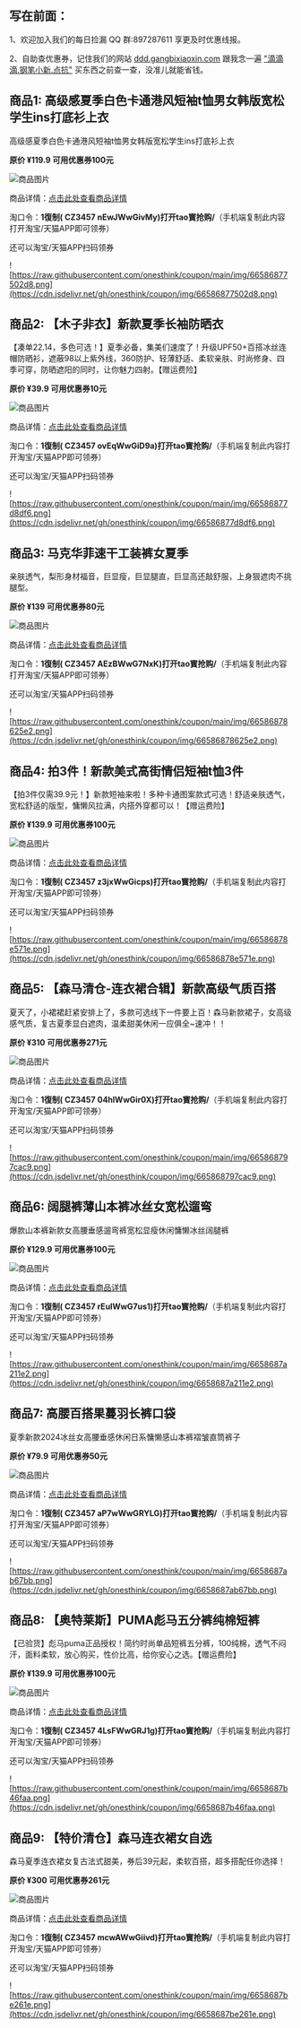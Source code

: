 ## 写在前面：

1、欢迎加入我们的每日捡漏 QQ 群:897287611 享更及时优惠线报。

2、自助查优惠券，记住我们的网站 [ddd.gangbixiaoxin.com](https://ddd.gangbixiaoxin.com) 跟我念一遍 ["滴滴滴.钢笔小新.点抗"](https://ddd.gangbixiaoxin.com) 买东西之前查一查，没准儿就能省钱。

## 商品1: 高级感夏季白色卡通港风短袖t恤男女韩版宽松学生ins打底衫上衣

高级感夏季白色卡通港风短袖t恤男女韩版宽松学生ins打底衫上衣

**原价 ¥119.9 可用优惠券100元**

![商品图片](https://img.alicdn.com/bao/uploaded/i2/1057327936/O1CN01hMQikf28Uk8Of2k2P_!!1057327936.jpg)

商品详情：[点击此处查看商品详情](https://s.click.taobao.com/t?e=m%3D2%26s%3DntIz1UJMTQlw4vFB6t2Z2ueEDrYVVa64XoO8tOebS%2BfLWlSKdGSYDszjGPjNsUei8sviUM61dt3WbLW7uhxyboGvCrJWHk1%2FTyVl44vrPmd3miNKHWpinpVm%2FOAUUFw71qrpxiwMoCNxc1AtbZGVS6HZZFBljZIx%2B7qXclxBE3oLZMqoQW%2BfuKGzo1lVxIioWr8s1X2V%2FDUhuhPO5ISb1RURemDEaY85gBom58jEfTFHoN0%2F53vfR1Iow%2BhnbEKWneUjzDPbE%2Fs4%2BfirBrx7mM7AMx9cWAx%2BEiM%2FlSG%2FbZREo7aBLchvnbntTtYXrCAjU1NVKZy3ECfGDF1NzTQoPw%3D%3D&amp;union_lens=lensId:TAPI@1717069932@212cb236_1184_18fc957e6da_1c1f@01)

淘口令：**1復制( CZ3457 nEwJWwGivMy)打开tao寳抢购/**（手机端复制此内容打开淘宝/天猫APP即可领券）</p>

还可以淘宝/天猫APP扫码领券

![https://raw.githubusercontent.com/onesthink/coupon/main/img/66586877502d8.png](https://cdn.jsdelivr.net/gh/onesthink/coupon/img/66586877502d8.png)

## 商品2: 【木子非衣】新款夏季长袖防晒衣

【凑单22.14，多色可选！】夏季必备，集美们速度了！升级UPF50+百搭冰丝连帽防晒衫，遮蔽98以上紫外线，360防护、轻薄舒适、柔软亲肤、时尚修身、四季可穿，防晒遮阳的同时，让你魅力四射。【赠运费险】

**原价 ¥39.9 可用优惠券10元**

![商品图片](https://img.alicdn.com/i4/2261054649/O1CN01OM1JY51kDIFdW2gX2_!!2261054649.jpg)

商品详情：[点击此处查看商品详情](https://s.click.taobao.com/t?e=m%3D2%26s%3DaUcw3Ubbr85w4vFB6t2Z2ueEDrYVVa64yK8Cckff7TXLWlSKdGSYDszjGPjNsUeit4hWD5k2kjPWbLW7uhxyboGvCrJWHk1%2FTyVl44vrPmd3miNKHWpinpVm%2FOAUUFw71qrpxiwMoCNxc1AtbZGVSzl3yM1CtYhSRSWGgrL86BgLZMqoQW%2BfuKGzo1lVxIiolVblzExq7g96Cq7XLy3o0ozwav%2FlB7GyGzmfSTtnP%2BNesOBkxRyMn7RvPVcxIBIcJw0DweaxRlQ4%2BfirBrx7mM7AMx9cWAx%2BEiM%2FlSG%2FbZQkt%2BRo%2FZ5JxCZmKDSkqN0OU1NVKZy3ECfGDF1NzTQoPw%3D%3D&amp;union_lens=lensId:TAPI@1717069933@212b46e6_1182_18fc957ebce_456d@01)

淘口令：**1復制( CZ3457 ovEqWwGiD9a)打开tao寳抢购/**（手机端复制此内容打开淘宝/天猫APP即可领券）</p>

还可以淘宝/天猫APP扫码领券

![https://raw.githubusercontent.com/onesthink/coupon/main/img/66586877d8df6.png](https://cdn.jsdelivr.net/gh/onesthink/coupon/img/66586877d8df6.png)

## 商品3: 马克华菲速干工装裤女夏季

亲肤透气，梨形身材福音，巨显瘦，巨显腿直，巨显高还敲舒服，上身狠遮肉不挑腿型。

**原价 ¥139 可用优惠券80元**

![商品图片](https://img.alicdn.com/i3/1027496129/O1CN018axrr01v98RBmkgnI_!!1027496129.png)

商品详情：[点击此处查看商品详情](https://s.click.taobao.com/t?e=m%3D2%26s%3Dmbzzrm%2BM7ZRw4vFB6t2Z2ueEDrYVVa64XoO8tOebS%2BfLWlSKdGSYDszjGPjNsUeixq3IhSJN6GTWbLW7uhxyboGvCrJWHk1%2FTyVl44vrPmd3miNKHWpinpVm%2FOAUUFw71qrpxiwMoCNxc1AtbZGVSy2fw%2BFAva7bmSa8VnQhcnkLZMqoQW%2BfuKGzo1lVxIioEGUDedm9VPvMdwCtiTayf%2FbBGHkZc6rwb3Oa2QCxohNCCXIoEMV09EeMU1%2FTaJu9vabN8hcmC6Y4%2BfirBrx7mM7AMx9cWAx%2BEiM%2FlSG%2FbZTzqpZqB2eXsx%2FIwVVSkmV3U1NVKZy3ECfGDF1NzTQoPw%3D%3D&amp;union_lens=lensId:TAPI@1717069934@213f43ec_1173_18fc957f033_8116@01)

淘口令：**1復制( CZ3457 AEzBWwG7NxK)打开tao寳抢购/**（手机端复制此内容打开淘宝/天猫APP即可领券）</p>

还可以淘宝/天猫APP扫码领券

![https://raw.githubusercontent.com/onesthink/coupon/main/img/66586878625e2.png](https://cdn.jsdelivr.net/gh/onesthink/coupon/img/66586878625e2.png)

## 商品4: 拍3件！新款美式高街情侣短袖t恤3件

【拍3件仅需39.9元！】新款短袖来啦！多种卡通图案款式可选！舒适亲肤透气，宽松舒适的版型，慵懒风拉满，内搭外穿都可以！【赠运费险】

**原价 ¥139.9 可用优惠券100元**

![商品图片](https://img.alicdn.com/i4/4094804463/O1CN01HCSmkF1iq6av1dwdB_!!4094804463.png)

商品详情：[点击此处查看商品详情](https://s.click.taobao.com/t?e=m%3D2%26s%3D8C9wasDZ3xJw4vFB6t2Z2ueEDrYVVa64XoO8tOebS%2BfLWlSKdGSYDszjGPjNsUei5x%2BIUlGKNpXWbLW7uhxyboGvCrJWHk1%2FTyVl44vrPmd3miNKHWpinpVm%2FOAUUFw71qrpxiwMoCNxc1AtbZGVS1HTc3T2GpUfgEH0jsMrcC0LZMqoQW%2BfuKGzo1lVxIioLyyHqOUwhaXgHX1gEEK9Sfs02Molrkrg6TezRUvy6SznDB3kiGkof1HcsLvj%2FxDXuIaS1HwvR8k4%2BfirBrx7mM7AMx9cWAx%2BEiM%2FlSG%2FbZQahm%2BbTABCMzosZzuBd5UUU1NVKZy3ECfGDF1NzTQoPw%3D%3D&amp;union_lens=lensId:TAPI@1717069935@210781c6_1150_18fc957f457_4520@01)

淘口令：**1復制( CZ3457 z3jxWwGicps)打开tao寳抢购/**（手机端复制此内容打开淘宝/天猫APP即可领券）</p>

还可以淘宝/天猫APP扫码领券

![https://raw.githubusercontent.com/onesthink/coupon/main/img/66586878e571e.png](https://cdn.jsdelivr.net/gh/onesthink/coupon/img/66586878e571e.png)

## 商品5: 【森马清仓-连衣裙合辑】新款高级气质百搭

夏天了，小裙裙赶紧安排上了，多款可选线下一件要上百！森马新款裙子，女高级感气质，复古夏季显白遮肉，温柔甜美休闲一应俱全~速冲！！

**原价 ¥310 可用优惠券271元**

![商品图片](https://img.alicdn.com/i4/4002489870/O1CN01UWVuUf2MmW7D7Ls26_!!4002489870.jpg)

商品详情：[点击此处查看商品详情](https://s.click.taobao.com/t?e=m%3D2%26s%3DCxbjQS9bqUBw4vFB6t2Z2ueEDrYVVa64yK8Cckff7TXLWlSKdGSYDszjGPjNsUeilovu%2FCElQOvWbLW7uhxyboGvCrJWHk1%2FTyVl44vrPmd3miNKHWpinpVm%2FOAUUFw71qrpxiwMoCNxc1AtbZGVS6n1SkM9L1%2F3TUgebh2eQYQLZMqoQW%2BfuKGzo1lVxIioeOqza09UO5AYXZEf4yMPkK872SVQYKxh9r7pvPq9zbSjSpqRqyGUQ7LOAmNyjo467pP39Pzpb%2Fg4%2BfirBrx7mM7AMx9cWAx%2BEiM%2FlSG%2FbZSCGDOeg59q%2FT28U%2Fr7lYJuU1NVKZy3ECfGDF1NzTQoPw%3D%3D&amp;union_lens=lensId:TAPI@1717069937@21365ea6_1177_18fc957fb3d_813e@01)

淘口令：**1復制( CZ3457 04hlWwGir0X)打开tao寳抢购/**（手机端复制此内容打开淘宝/天猫APP即可领券）</p>

还可以淘宝/天猫APP扫码领券

![https://raw.githubusercontent.com/onesthink/coupon/main/img/665868797cac9.png](https://cdn.jsdelivr.net/gh/onesthink/coupon/img/665868797cac9.png)

## 商品6: 阔腿裤薄山本裤冰丝女宽松遛弯

爆款山本裤新款女高腰垂感遛弯裤宽松显瘦休闲慵懒冰丝阔腿裤

**原价 ¥129.9 可用优惠券100元**

![商品图片](https://img.alicdn.com/bao/uploaded/i3/2217697464844/O1CN01Kz4bzt1lebV6zi4IW_!!2217697464844.jpg)

商品详情：[点击此处查看商品详情](https://s.click.taobao.com/t?e=m%3D2%26s%3D2lfYKAvpaP9w4vFB6t2Z2ueEDrYVVa64XoO8tOebS%2BfLWlSKdGSYDszjGPjNsUeiMMgx22UI05bWbLW7uhxyboGvCrJWHk1%2FTyVl44vrPmd3miNKHWpinpVm%2FOAUUFw71qrpxiwMoCNxc1AtbZGVSy%2FSPIPRDSbblYD4qsQuNMfNEPXytV9ALoS4zvCRUrquvpzdB6brDsEOqgMbXKN64h0%2F5%2FGA2Kzf9kvTlIu4paZZih5uiHi7OPbNwUd1SUF82LLM0KA0%2BGobkJ5QxPS2Ci%2FKfJmqgrYAfWsUjZoD5RBGOzIlP6D8rm8tPsgkC3uVDseal0NfMDXJpWvVCAyWdKJn5AyUbPoV&amp;union_lens=lensId:TAPI@1717069938@2106f787_115b_18fc958008b_33a0@01)

淘口令：**1復制( CZ3457 rEulWwG7us1)打开tao寳抢购/**（手机端复制此内容打开淘宝/天猫APP即可领券）</p>

还可以淘宝/天猫APP扫码领券

![https://raw.githubusercontent.com/onesthink/coupon/main/img/6658687a211e2.png](https://cdn.jsdelivr.net/gh/onesthink/coupon/img/6658687a211e2.png)

## 商品7: 高腰百搭果蔓羽长裤口袋

夏季新款2024冰丝女高腰垂感休闲日系慵懒感山本裤褶皱直筒裤子

**原价 ¥79.9 可用优惠券50元**

![商品图片](https://img.alicdn.com/bao/uploaded/i2/2210370997299/O1CN01MzIHDI23mzpuXOqOT_!!0-item_pic.jpg)

商品详情：[点击此处查看商品详情](https://s.click.taobao.com/t?e=m%3D2%26s%3D%2BGuLgvW%2Bmutw4vFB6t2Z2ueEDrYVVa64yK8Cckff7TXLWlSKdGSYDmZLVoboFkgdJ1gyddu7kN%2FWbLW7uhxyboGvCrJWHk1%2FTyVl44vrPmd3miNKHWpinpVm%2FOAUUFw71qrpxiwMoCNxc1AtbZGVSyxO%2FgUoc3RZ85AI5FwkZMjNEPXytV9ALoS4zvCRUrqu0uImDI4kZlZeK7gRPDUM2jcBSf5elYdO%2BxS21wqX0EMIGW1oU05xV2j5BrZO32FPyggjgvufxMkbkJ5QxPS2Ci%2FKfJmqgrYAfWsUjZoD5RCWnqaZQB0kRlGNh0o2Q%2BrfDseal0NfMDXJpWvVCAyWdKJn5AyUbPoV&amp;union_lens=lensId:TAPI@1717069940@213ff0ee_221e_18fc9580666_1e18@01)

淘口令：**1復制( CZ3457 aP7wWwGRYLG)打开tao寳抢购/**（手机端复制此内容打开淘宝/天猫APP即可领券）</p>

还可以淘宝/天猫APP扫码领券

![https://raw.githubusercontent.com/onesthink/coupon/main/img/6658687ab67bb.png](https://cdn.jsdelivr.net/gh/onesthink/coupon/img/6658687ab67bb.png)

## 商品8: 【奥特莱斯】PUMA彪马五分裤纯棉短裤

【已验货】彪马puma正品授权！简约时尚单品短裤五分裤，100纯棉，透气不闷汗，面料柔软，放心购买，性价比高，给你安心之选。【赠运费险】

**原价 ¥139.9 可用优惠券100元**

![商品图片](https://img.alicdn.com/i2/2215980022518/O1CN01s66L2y1UTIFSbemCQ_!!2215980022518.jpg)

商品详情：[点击此处查看商品详情](https://s.click.taobao.com/t?e=m%3D2%26s%3DLx0Y%2BuO2a5Vw4vFB6t2Z2ueEDrYVVa64XoO8tOebS%2BfLWlSKdGSYDmZLVoboFkgdRitN3%2FurF3zWbLW7uhxyboGvCrJWHk1%2FTyVl44vrPmd3miNKHWpinpVm%2FOAUUFw71qrpxiwMoCNxc1AtbZGVS6WXbn828yXfmSxkby34rW3NEPXytV9ALoS4zvCRUrquHKeC8Ag3nSY22RCW%2BkOpYlWn6JIlYCU6pmO6aCitW6bI6%2Fp4FII4VePefKh7HqP0j3TL5DcAy54bkJ5QxPS2Ci%2FKfJmqgrYAfWsUjZoD5RBysJcs08r17Ewb4O%2BkMhCuDseal0NfMDXJpWvVCAyWdKJn5AyUbPoV&amp;union_lens=lensId:TAPI@1717069941@212aafd5_114d_18fc9580b9e_76ee@01)

淘口令：**1復制( CZ3457 4LsFWwGRJ1g)打开tao寳抢购/**（手机端复制此内容打开淘宝/天猫APP即可领券）</p>

还可以淘宝/天猫APP扫码领券

![https://raw.githubusercontent.com/onesthink/coupon/main/img/6658687b46faa.png](https://cdn.jsdelivr.net/gh/onesthink/coupon/img/6658687b46faa.png)

## 商品9: 【特价清仓】森马连衣裙女自选

森马夏季连衣裙女复古法式甜美，券后39元起，柔软百搭，超多搭配任你选择！

**原价 ¥300 可用优惠券261元**

![商品图片](https://img.alicdn.com/i4/2775671785/O1CN016z3PHG1P3ZnPtkISi_!!2775671785.jpg)

商品详情：[点击此处查看商品详情](https://s.click.taobao.com/t?e=m%3D2%26s%3DBtMG9tJB7Opw4vFB6t2Z2ueEDrYVVa64XoO8tOebS%2BfLWlSKdGSYDmZLVoboFkgdt4hWD5k2kjPWbLW7uhxyboGvCrJWHk1%2FTyVl44vrPmd3miNKHWpinpVm%2FOAUUFw71qrpxiwMoCNxc1AtbZGVSzm1XGz2uy11IYJP1nHemV0LZMqoQW%2BfuKGzo1lVxIioe8BGumpRbjov%2FZOHFsHw4%2Blxyy0OdcWIdnauNMPt8FOiuDGQL1yXi8H8URaF7H2dFJ%2FB3%2FGvFIM4%2BfirBrx7mM7AMx9cWAx%2BEiM%2FlSG%2FbZQteuqJjVpO%2BG4nCLi2vw1fU1NVKZy3ECfGDF1NzTQoPw%3D%3D&amp;union_lens=lensId:TAPI@1717069943@212aafd5_114d_18fc958112d_7742@01)

淘口令：**1復制( CZ3457 mcwAWwGiivd)打开tao寳抢购/**（手机端复制此内容打开淘宝/天猫APP即可领券）</p>

还可以淘宝/天猫APP扫码领券

![https://raw.githubusercontent.com/onesthink/coupon/main/img/6658687be261e.png](https://cdn.jsdelivr.net/gh/onesthink/coupon/img/6658687be261e.png)

